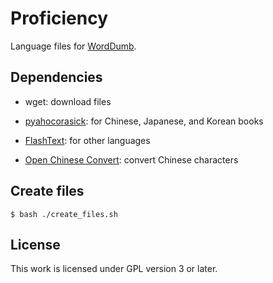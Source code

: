 # Proficiency

Language files for [WordDumb](https://github.com/xxyzz/WordDumb).

## Dependencies

- wget: download files

- [pyahocorasick](https://github.com/WojciechMula/pyahocorasick): for Chinese, Japanese, and Korean books

- [FlashText](https://github.com/vi3k6i5/flashtext): for other languages

- [Open Chinese Convert](https://github.com/BYVoid/OpenCC): convert Chinese characters

## Create files

```
$ bash ./create_files.sh
```

## License

This work is licensed under GPL version 3 or later.
